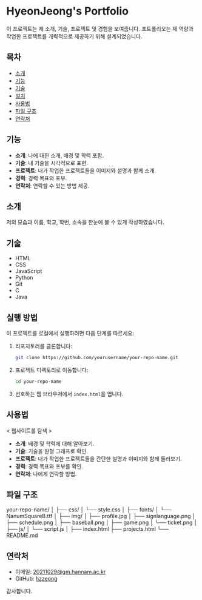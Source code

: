 # HyeonJeong's Portfolio

이 프로젝트는 제 소개, 기술, 프로젝트 및 경험을 보여줍니다. 
포트폴리오는 제 역량과 작업한 프로젝트를 개략적으로 제공하기 위해 설계되었습니다.

## 목차

- [소개](#소개)
- [기능](#기능)
- [기술](#기술)
- [설치](#설치)
- [사용법](#사용법)
- [파일 구조](#파일-구조)
- [연락처](#연락처)

## 기능

- **소개**: 나에 대한 소개, 배경 및 학력 포함.
- **기술**: 내 기술을 시각적으로 표현.
- **프로젝트**: 내가 작업한 프로젝트들을 이미지와 설명과 함께 소개.
- **경력**: 경력 목표와 포부.
- **연락처**: 연락할 수 있는 방법 제공.

## 소개

저의 모습과 이름, 학교, 학번, 소속을 한눈에 볼 수 있게 작성하였습니다.

## 기술

- HTML
- CSS
- JavaScript
- Python
- Git
- C
- Java

## 실행 방법

이 프로젝트를 로컬에서 실행하려면 다음 단계를 따르세요:

1. 리포지토리를 클론합니다:
    ```bash
    git clone https://github.com/yourusername/your-repo-name.git
    ```

2. 프로젝트 디렉토리로 이동합니다:
    ```bash
    cd your-repo-name
    ```

3. 선호하는 웹 브라우저에서 `index.html`을 엽니다.

## 사용법

< 웹사이트를 탐색 >

- **소개**: 배경 및 학력에 대해 알아보기.
- **기술**: 기술을 원형 그래프로 확인.
- **프로젝트**: 내가 작업한 프로젝트들을 간단한 설명과 이미지와 함께 둘러보기.
- **경력**: 경력 목표와 포부를 확인.
- **연락처**: 나에게 연락할 방법.

## 파일 구조

your-repo-name/
│
├── css/
│ └── style.css
│
├── fonts/
│ └── NanumSquareB.ttf
│
├── img/
│ ├── profile.jpg
│ ├── signlanguage.png
│ ├── schedule.png
│ ├── baseball.png
│ ├── game.png
│ └── ticket.png
│
├── js/
│ └── script.js
│
├── index.html
├── projects.html
└──  README.md 

## 연락처

- 이메일: 20211029@gm.hannam.ac.kr
- GitHub: [hzzeong](https://github.com/hzzeong/hzzeong.github.io)

감사합니다.